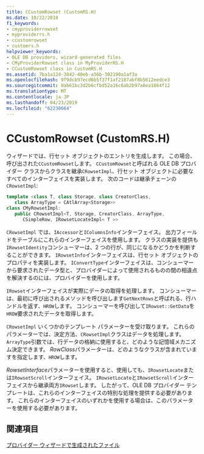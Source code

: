 ```yaml
---
title: CCustomRowset (CustomRS.H)
ms.date: 10/22/2018
f1_keywords:
- cmyproviderrowset
- myproviderrs.h
- ccustomrowset
- customrs.h
helpviewer_keywords:
- OLE DB providers, wizard-generated files
- CMyProviderRowset class in MyProviderRS.H
- CCustomRowset class in CustomRS.H
ms.assetid: 7ba1a124-3842-40eb-a36b-302190a1af3a
ms.openlocfilehash: 9f9dcb97ecd6b5f37f1af2187abf8b5612eedce3
ms.sourcegitcommit: 0ab61bc3d2b6cfbd52a16c6ab2b97a8ea1864f12
ms.translationtype: MT
ms.contentlocale: ja-JP
ms.lasthandoff: 04/23/2019
ms.locfileid: "62230664"
---
```

# <a name="ccustomrowset-customrsh"></a>CCustomRowset (CustomRS.H)

ウィザードでは、行セット オブジェクトのエントリを生成します。 この場合、呼び出された`CCustomRowset`します。 `CCustomRowset`と呼ばれる OLE DB プロバイダー クラスからクラスを継承`CRowsetImpl`、行セット オブジェクトに必要なすべてのインターフェイスを実装します。 次のコードは継承チェーンの`CRowsetImpl`:

```cpp
template <class T, class Storage, class CreatorClass, 
   class ArrayType = CAtlArray<Storage>>
class CMyRowsetImpl:
   public CRowsetImpl<T, Storage, CreatorClass, ArrayType, 
      CSimpleRow, IRowsetLocateImpl< T >>
```

`CRowsetImpl` では、`IAccessor`と`IColumnsInfo`インターフェイス。 出力フィールドをテーブルにこれらのインターフェイスを使用します。 クラスの実装を提供も`IRowsetIdentity`コンシューマーは、2 つの行が、同じになるかどうかを判断することができます。 `IRowsetInfo`インターフェイスは、行セット オブジェクトのプロパティを実装します。 `IConvertType`インターフェイスは、コンシューマーから要求されたデータ型と、プロバイダーによって使用されるものの間の相違点を解決するのには、プロバイダーを使用します。

`IRowset`インターフェイスが実際にデータの取得を処理します。 コンシューマーは、最初に呼び出されるメソッドを呼び出します`GetNextRows`と呼ばれる、行ハンドルを返す、`HROW`します。 コンシューマーを呼び出して`IRowset::GetData`を`HROW`要求されたデータを取得します。

`CRowsetImpl` いくつかのテンプレート パラメーターを受け取ります。 これらのパラメーターでは、決定方法、`CRowsetImpl`クラスはデータを処理します。 `ArrayType`引数では、行データの格納に使用すると、どのような記憶域メカニズム決定できます。 *RowClass*パラメーターは、どのようなクラスが含まれていますを指定します、`HROW`します。

*RowsetInterface*パラメーターを使用すると、使用しても、`IRowsetLocate`または`IRowsetScroll`インターフェイス。 `IRowsetLocate`と`IRowsetScroll`インターフェイスから継承両方`IRowset`します。 したがって、OLE DB プロバイダー テンプレートは、これらのインターフェイスの特別な処理を提供する必要があります。 これらのインターフェイスのいずれかを使用する場合は、このパラメーターを使用する必要があります。

## <a name="see-also"></a>関連項目

[プロバイダー ウィザードで生成されたファイル](../../data/oledb/provider-wizard-generated-files.md)<br/>
